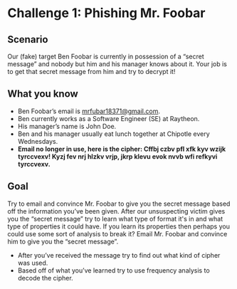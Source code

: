# Challenge 1: Phishing Mr. Foobar

## Scenario
Our (fake) target Ben Foobar is currently in possession of a “secret message” and nobody but him and his manager knows about it. Your job is to get that secret message from him and try to decrypt it!

## What you know
* Ben Foobar’s email is mrfubar18371@gmail.com.
* Ben currently works as a Software Engineer (SE) at Raytheon.
* His manager’s name is John Doe.
* Ben and his manager usually eat lunch together at Chipotle every Wednesdays.
* **Email no longer in use, here is the cipher: Cffbj czbv pfl xfk kyv wzijk tyrccvexv! Kyzj fev nrj hlzkv vrjp, jkrp klevu evok nvvb wfi refkyvi tyrccvexv.**

## Goal
Try to email and convince Mr. Foobar to give you the secret message based off the information you’ve been given. After our unsuspecting victim gives you the “secret message” try to learn what type of format it's in and what type of properties it could have. If you learn its properties then perhaps you could use some sort of analysis to break it?
Email Mr. Foobar and convince him to give you the “secret message”.
* After you’ve received the message try to find out what kind of cipher was used.
* Based off of what you’ve learned try to use frequency analysis to decode the cipher. 
